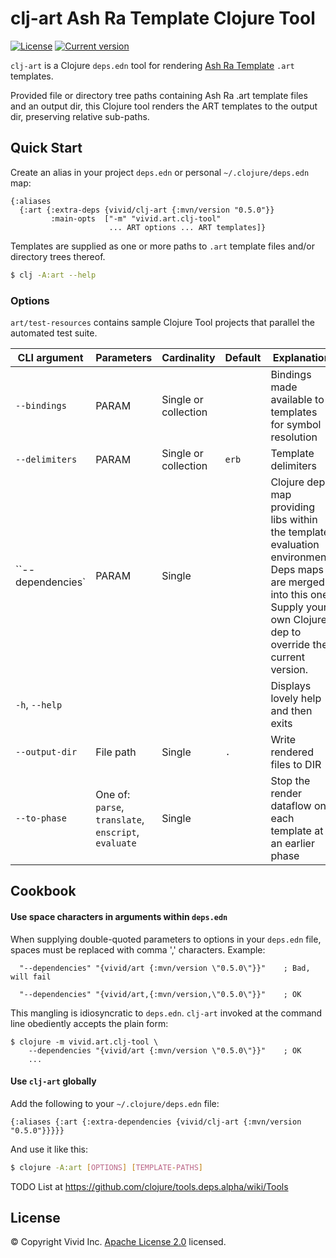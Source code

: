 # clj-art Ash Ra Template Clojure Tool 



[![License](https://img.shields.io/badge/license-Apache%202-blue.svg?style=flat-square)](LICENSE.txt)
[![Current version](https://img.shields.io/clojars/v/vivid/clj-art.svg?color=blue&style=flat-square)](https://clojars.org/vivid/clj-art)

`clj-art` is a Clojure `deps.edn` tool for rendering [Ash Ra Template](https://github.com/vivid-inc/ash-ra-template) `.art` templates.

Provided file or directory tree paths containing Ash Ra .art template files and an output dir, this
Clojure tool renders the ART templates to the output dir, preserving relative sub-paths.


## Quick Start

Create an alias in your project `deps.edn` or personal `~/.clojure/deps.edn` map:
```edn
{:aliases 
  {:art {:extra-deps {vivid/clj-art {:mvn/version "0.5.0"}}
         :main-opts  ["-m" "vivid.art.clj-tool"
                      ... ART options ... ART templates]}
```

Templates are supplied as one or more paths to `.art` template files and/or directory trees thereof.

```sh
$ clj -A:art --help
```


### Options

`art/test-resources` contains sample Clojure Tool projects that parallel the automated test suite.


| CLI argument | Parameters | Cardinality | Default | Explanation |
| --- | --- | --- | --- | --- |
| `--bindings` | PARAM | Single or collection | | Bindings made available to templates for symbol resolution |
| `--delimiters` | PARAM | Single or collection | `erb` | Template delimiters |
| ``--dependencies` | PARAM | Single | | Clojure deps map providing libs within the template evaluation environment. Deps maps are merged into this one. Supply your own Clojure dep to override the current version. |
| `-h`, `--help` | | | | Displays lovely help and then exits |
| `--output-dir` | File path | Single | `.` | Write rendered files to DIR |
| `--to-phase` | One of: `parse`, `translate`, `enscript`, `evaluate` | Single | | Stop the render dataflow on each template at an earlier phase |


## Cookbook

#### Use space characters in arguments within `deps.edn`

When supplying double-quoted parameters to options in your `deps.edn` file, spaces must be replaced with comma ',' characters.
Example:
```edn
  "--dependencies" "{vivid/art {:mvn/version \"0.5.0\"}}"    ; Bad, will fail

  "--dependencies" "{vivid/art,{:mvn/version,\"0.5.0\"}}"    ; OK
```
This mangling is idiosyncratic to `deps.edn`.
`clj-art` invoked at the command line obediently accepts the plain form:
```
$ clojure -m vivid.art.clj-tool \
    --dependencies "{vivid/art {:mvn/version \"0.5.0\"}}"    ; OK
    ...
```

#### Use `clj-art` globally

Add the following to your `~/.clojure/deps.edn` file:
```edn
{:aliases {:art {:extra-dependencies {vivid/clj-art {:mvn/version "0.5.0"}}}}}
```
And use it like this:
```bash
$ clojure -A:art [OPTIONS] [TEMPLATE-PATHS]
```



TODO List at https://github.com/clojure/tools.deps.alpha/wiki/Tools


## License

© Copyright Vivid Inc.
[Apache License 2.0](LICENSE.txt) licensed.
